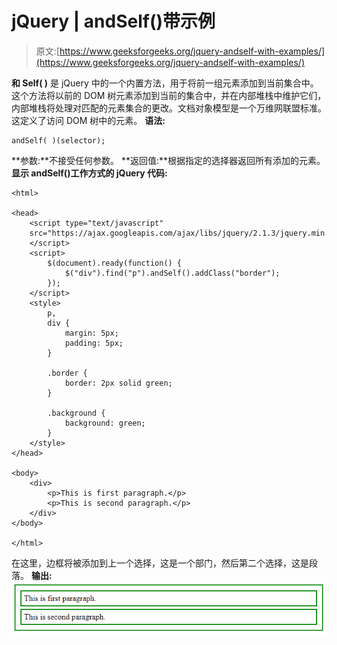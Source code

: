 # jQuery | andSelf()带示例

> 原文:[https://www.geeksforgeeks.org/jquery-andself-with-examples/](https://www.geeksforgeeks.org/jquery-andself-with-examples/)

**和 Self( )** 是 jQuery 中的一个内置方法，用于将前一组元素添加到当前集合中。这个方法将以前的 DOM 树元素添加到当前的集合中，并在内部堆栈中维护它们，内部堆栈将处理对匹配的元素集合的更改。文档对象模型是一个万维网联盟标准。这定义了访问 DOM 树中的元素。
**语法:**

```
andSelf( )(selector);

```

**参数:**不接受任何参数。
**返回值:**根据指定的选择器返回所有添加的元素。
**显示 andSelf()工作方式的 jQuery 代码:**

```
<html>

<head>
    <script type="text/javascript" 
    src="https://ajax.googleapis.com/ajax/libs/jquery/2.1.3/jquery.min.js">
    </script>
    <script>
        $(document).ready(function() {
            $("div").find("p").andSelf().addClass("border");
        });
    </script>
    <style>
        p,
        div {
            margin: 5px;
            padding: 5px;
        }

        .border {
            border: 2px solid green;
        }

        .background {
            background: green;
        }
    </style>
</head>

<body>
    <div>
        <p>This is first paragraph.</p>
        <p>This is second paragraph.</p>
    </div>
</body>

</html>
```

在这里，边框将被添加到上一个选择，这是一个部门，然后第二个选择，这是段落。
**输出:**
![](img/a6e0f6fca9ff42ee5aa0f04107c9c75e.png)